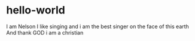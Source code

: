 # hello-world

I am Nelson
I like singing and i am the best singer on the face of this earth
And thank GOD i am a christian
